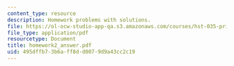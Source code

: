 ```yaml
---
content_type: resource
description: Homework problems with solutions.
file: https://ol-ocw-studio-app-qa.s3.amazonaws.com/courses/hst-035-principle-and-practice-of-human-pathology-spring-2003/495dffb73b6aff8dd0079d9a43cc2c19_homework2_answer.pdf
file_type: application/pdf
resourcetype: Document
title: homework2_answer.pdf
uid: 495dffb7-3b6a-ff8d-d007-9d9a43cc2c19
---
```

